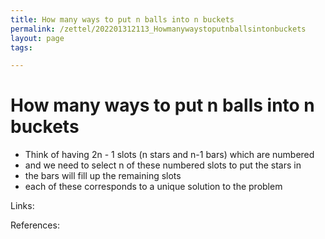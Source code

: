 ```yaml
---
title: How many ways to put n balls into n buckets
permalink: /zettel/202201312113_Howmanywaystoputnballsintonbuckets
layout: page
tags: 

---
```

# How many ways to put n balls into n buckets

- Think of having 2n - 1 slots (n stars and n-1 bars) which are numbered
- and we need to select n of these numbered slots to put the stars in 
- the bars will fill up the remaining slots
- each of these corresponds to a unique solution to the problem

Links: 

References: 

